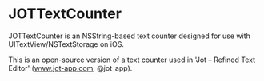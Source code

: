 JOTTextCounter
==============
JOTTextCounter is an NSString-based text counter designed for use with UITextView/NSTextStorage on iOS.

This is an open-source version of a text counter used in 'Jot – Refined Text Editor' (www.jot-app.com, @jot_app).
